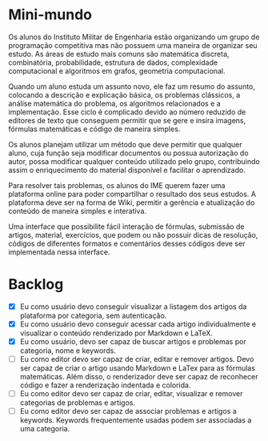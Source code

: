 # Mini-mundo

Os alunos do Instituto Militar de Engenharia estão organizando um grupo de
programação competitiva mas não possuem uma maneira de organizar seu estudo.
As áreas de estudo mais comuns são matemática discreta, combinatória,
probabilidade, estrutura de dados, complexidade computacional e algoritmos
em grafos, geometria computacional.

Quando um aluno estuda um assunto novo, ele faz um resumo do assunto,
colocando a descrição e explicação básica, os problemas clássicos, a análise
matemática do problema, os algoritmos relacionados e a implementação. Esse
ciclo é complicado devido ao número reduzido de editores de texto que
conseguem permitir que se gere e insira imagens, fórmulas matemáticas e código
de maneira simples.

Os alunos planejam utilizar um método que deve permitir que qualquer aluno,
cuja função seja modificar documentos ou possua autorização do autor, possa
modificar qualquer  conteúdo utilizado pelo grupo, contribuindo assim o
enriquecimento do material disponível e facilitar o aprendizado.

Para resolver tais problemas, os alunos do IME querem fazer uma plataforma
online para poder compartilhar o resultado dos seus estudos. A plataforma deve
ser na forma de Wiki, permitir a gerência e atualização do conteúdo de maneira
simples e interativa.

Uma interface que possibilite fácil interação de fórmulas, submissão de
artigos, material, exercícios, que podem ou não possuir dicas de resolução,
códigos de diferentes formatos e comentários desses códigos deve ser
implementada nessa interface.

# Backlog

- [x] Eu como usuário devo conseguir visualizar a listagem dos artigos da plataforma por categoria, sem autenticação.
- [x] Eu como usuário devo conseguir acessar cada artigo individualmente e visualizar o conteúdo renderizado por Markdown e LaTeX.
- [x] Eu como usuário, devo ser capaz de buscar artigos e problemas por categoria, nome e keywords.
- [ ] Eu como editor devo ser capaz de criar, editar e remover artigos. Devo ser capaz de criar o artigo usando Markdown e LaTex para as fórmulas matemáticas. Além disso, o renderizador deve ser capaz de reconhecer código e fazer a renderização indentada e colorida.
- [ ] Eu como editor devo ser capaz de criar, editar, visualizar e remover categorias de problemas e artigos.
- [ ] Eu como editor devo ser capaz de associar problemas e artigos a keywords. Keywords frequentemente usadas podem ser associadas a uma categoria.
